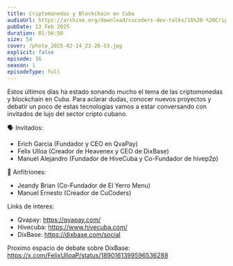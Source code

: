 ```yaml
---
title: Criptomonedas y Blockchain en Cuba
audioUrl: https://archive.org/download/cucoders-dev-talks/16%20-%20Criptomonedas%20en%20Cuba.ogg
pubDate: 13 Feb 2025
duration: 01:56:50
size: 54
cover: /photo_2025-02-14_23-26-53.jpg
explicit: false
episode: 16
season: 1
episodeType: full
---
```


Estos últimos días ha estado sonando mucho el tema de las criptomonedas y blockchain en Cuba. Para aclarar dudas, conocer nuevos proyectos y debatir un poco de estas tecnologías vamos a estar conversando con invitados de lujo del sector cripto cubano.

🗣 Invitados:

-  Erich Garcia (Fundador y CEO en QvaPay)
- Felix Ulloa (Creador de Heavenex y CEO de DixBase)
- Manuel Alejandro (Fundador de HiveCuba y Co-Fundador de hivep2p)

👥 Anfitriones:

- Jeandy Brian (Co-Fundador de El Yerro Menu)
- Manuel Ernesto (Creador de CuCoders)


Links de interes:

- Qvapay: https://qvapay.com/
- Hivecuba: https://www.hivecuba.com/
- DixBase: https://dixbase.com/social

Proximo espacio de debate sobre DixBase: https://x.com/FelixUlloaP/status/1890161399596536288